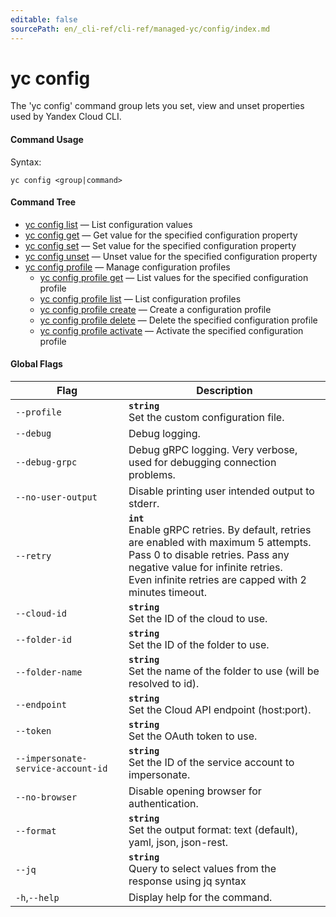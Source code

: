 ```yaml
---
editable: false
sourcePath: en/_cli-ref/cli-ref/managed-yc/config/index.md
---
```


# yc config

The 'yc config' command group lets you set, view and unset properties used by Yandex Cloud CLI.

#### Command Usage

Syntax: 

`yc config <group|command>`

#### Command Tree

- [yc config list](list.md) — List configuration values
- [yc config get](get.md) — Get value for the specified configuration property
- [yc config set](set.md) — Set value for the specified configuration property
- [yc config unset](unset.md) — Unset value for the specified configuration property
- [yc config profile](profile/index.md) — Manage configuration profiles
	- [yc config profile get](profile/get.md) — List values for the specified configuration profile
	- [yc config profile list](profile/list.md) — List configuration profiles
	- [yc config profile create](profile/create.md) — Create a configuration profile
	- [yc config profile delete](profile/delete.md) — Delete the specified configuration profile
	- [yc config profile activate](profile/activate.md) — Activate the specified configuration profile

#### Global Flags

| Flag | Description |
|----|----|
|`--profile`|<b>`string`</b><br/>Set the custom configuration file.|
|`--debug`|Debug logging.|
|`--debug-grpc`|Debug gRPC logging. Very verbose, used for debugging connection problems.|
|`--no-user-output`|Disable printing user intended output to stderr.|
|`--retry`|<b>`int`</b><br/>Enable gRPC retries. By default, retries are enabled with maximum 5 attempts.<br/>Pass 0 to disable retries. Pass any negative value for infinite retries.<br/>Even infinite retries are capped with 2 minutes timeout.|
|`--cloud-id`|<b>`string`</b><br/>Set the ID of the cloud to use.|
|`--folder-id`|<b>`string`</b><br/>Set the ID of the folder to use.|
|`--folder-name`|<b>`string`</b><br/>Set the name of the folder to use (will be resolved to id).|
|`--endpoint`|<b>`string`</b><br/>Set the Cloud API endpoint (host:port).|
|`--token`|<b>`string`</b><br/>Set the OAuth token to use.|
|`--impersonate-service-account-id`|<b>`string`</b><br/>Set the ID of the service account to impersonate.|
|`--no-browser`|Disable opening browser for authentication.|
|`--format`|<b>`string`</b><br/>Set the output format: text (default), yaml, json, json-rest.|
|`--jq`|<b>`string`</b><br/>Query to select values from the response using jq syntax|
|`-h`,`--help`|Display help for the command.|
